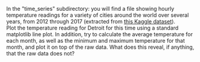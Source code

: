 In the "time_series" subdirectory: you will find a file showing hourly temperature readings for a variety of cities around the world over several years, 
from 2012 through 2017 (extracted from [this Kaggle dataset](https://www.kaggle.com/selfishgene/historical-hourly-weather-data)).  
Plot the temperature reading for Detroit for this time using a standard matplotlib line plot. In addition, try to calculate the average temperature for each month, 
as well as the minimum and maximum temperature for that month, and plot it on top of the raw data. 
What does this reveal, if anything, that the raw data does not?
